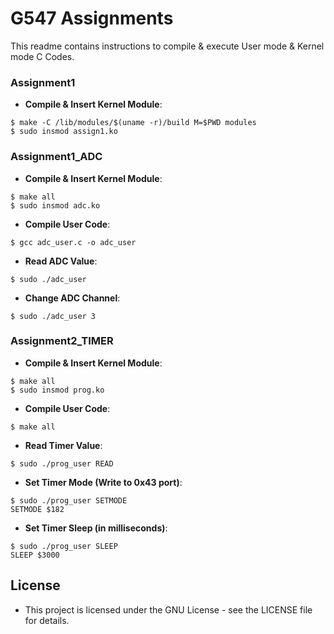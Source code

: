 # G547 Assignments 
This readme contains instructions to compile & execute User mode & Kernel mode C Codes.

### Assignment1
* **Compile & Insert Kernel Module**: 
```shell
$ make -C /lib/modules/$(uname -r)/build M=$PWD modules
$ sudo insmod assign1.ko
```

### Assignment1_ADC
* **Compile & Insert Kernel Module**: 
```shell
$ make all
$ sudo insmod adc.ko
```
* **Compile User Code**: 
```shell
$ gcc adc_user.c -o adc_user
```
* **Read ADC Value**: 
```shell
$ sudo ./adc_user
```
* **Change ADC Channel**: 
```shell
$ sudo ./adc_user 3
```

### Assignment2_TIMER
* **Compile & Insert Kernel Module**: 
```shell
$ make all
$ sudo insmod prog.ko
```
* **Compile User Code**: 
```shell
$ make all
```
* **Read Timer Value**: 
```shell
$ sudo ./prog_user READ
```
* **Set Timer Mode (Write to 0x43 port)**: 
```shell
$ sudo ./prog_user SETMODE
SETMODE $182
```
* **Set Timer Sleep (in milliseconds)**: 
```shell
$ sudo ./prog_user SLEEP
SLEEP $3000
```

## License
* This project is licensed under the GNU License - see the LICENSE file for details.

